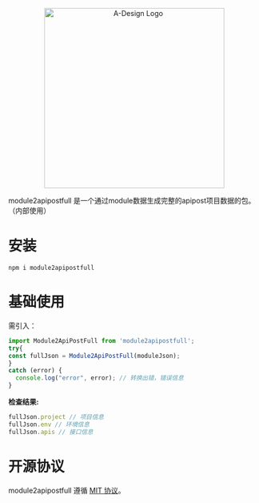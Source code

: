 <p align="center">
  <a href="https://adesign.apipost.cn/" target="_blank">
    <img alt="A-Design Logo" width="360" src="https://img.cdn.apipost.cn/cdn/opensource/apipost-opensource.svg" />
  </a>
</p>

module2apipostfull 是一个通过module数据生成完整的apipost项目数据的包。（内部使用）

# 安装

```shell
npm i module2apipostfull
```

# 基础使用
需引入：

```js
import Module2ApiPostFull from 'module2apipostfull';
try{
const fullJson = Module2ApiPostFull(moduleJson);
}
catch (error) {
  console.log("error", error); // 转换出错，错误信息
}
```
**检查结果:**

```js
fullJson.project // 项目信息
fullJson.env // 环境信息
fullJson.apis // 接口信息
```

# 开源协议

module2apipostfull 遵循 [MIT 协议](https://github.com/Apipost-Team/module2apipostfull)。
